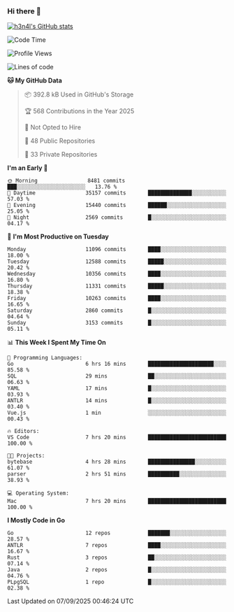 ### Hi there 👋

[![h3n4l's GitHub stats](https://github-readme-stats.vercel.app/api?username=h3n4l&count_private=true&show_icons=true&theme=radical)](https://github.com/h3n4l/github-readme-stats)

<!--START_SECTION:waka-->
![Code Time](http://img.shields.io/badge/Code%20Time-2%2C289%20hrs%2028%20mins-blue)

![Profile Views](http://img.shields.io/badge/Profile%20Views-0-blue)

![Lines of code](https://img.shields.io/badge/From%20Hello%20World%20I%27ve%20Written-23.0%20million%20lines%20of%20code-blue)

**🐱 My GitHub Data** 

> 📦 392.8 kB Used in GitHub's Storage 
 > 
> 🏆 568 Contributions in the Year 2025
 > 
> 🚫 Not Opted to Hire
 > 
> 📜 48 Public Repositories 
 > 
> 🔑 33 Private Repositories 
 > 
**I'm an Early 🐤** 

```text
🌞 Morning                8481 commits        ███░░░░░░░░░░░░░░░░░░░░░░   13.76 % 
🌆 Daytime                35157 commits       ██████████████░░░░░░░░░░░   57.03 % 
🌃 Evening                15440 commits       ██████░░░░░░░░░░░░░░░░░░░   25.05 % 
🌙 Night                  2569 commits        █░░░░░░░░░░░░░░░░░░░░░░░░   04.17 % 
```
📅 **I'm Most Productive on Tuesday** 

```text
Monday                   11096 commits       ████░░░░░░░░░░░░░░░░░░░░░   18.00 % 
Tuesday                  12588 commits       █████░░░░░░░░░░░░░░░░░░░░   20.42 % 
Wednesday                10356 commits       ████░░░░░░░░░░░░░░░░░░░░░   16.80 % 
Thursday                 11331 commits       █████░░░░░░░░░░░░░░░░░░░░   18.38 % 
Friday                   10263 commits       ████░░░░░░░░░░░░░░░░░░░░░   16.65 % 
Saturday                 2860 commits        █░░░░░░░░░░░░░░░░░░░░░░░░   04.64 % 
Sunday                   3153 commits        █░░░░░░░░░░░░░░░░░░░░░░░░   05.11 % 
```


📊 **This Week I Spent My Time On** 

```text
💬 Programming Languages: 
Go                       6 hrs 16 mins       █████████████████████░░░░   85.58 % 
SQL                      29 mins             ██░░░░░░░░░░░░░░░░░░░░░░░   06.63 % 
YAML                     17 mins             █░░░░░░░░░░░░░░░░░░░░░░░░   03.93 % 
ANTLR                    14 mins             █░░░░░░░░░░░░░░░░░░░░░░░░   03.40 % 
Vue.js                   1 min               ░░░░░░░░░░░░░░░░░░░░░░░░░   00.43 % 

🔥 Editors: 
VS Code                  7 hrs 20 mins       █████████████████████████   100.00 % 

🐱‍💻 Projects: 
bytebase                 4 hrs 28 mins       ███████████████░░░░░░░░░░   61.07 % 
parser                   2 hrs 51 mins       ██████████░░░░░░░░░░░░░░░   38.93 % 

💻 Operating System: 
Mac                      7 hrs 20 mins       █████████████████████████   100.00 % 
```

**I Mostly Code in Go** 

```text
Go                       12 repos            ███████░░░░░░░░░░░░░░░░░░   28.57 % 
ANTLR                    7 repos             ████░░░░░░░░░░░░░░░░░░░░░   16.67 % 
Rust                     3 repos             ██░░░░░░░░░░░░░░░░░░░░░░░   07.14 % 
Java                     2 repos             █░░░░░░░░░░░░░░░░░░░░░░░░   04.76 % 
PLpgSQL                  1 repo              █░░░░░░░░░░░░░░░░░░░░░░░░   02.38 % 
```




 Last Updated on 07/09/2025 00:46:24 UTC
<!--END_SECTION:waka-->

